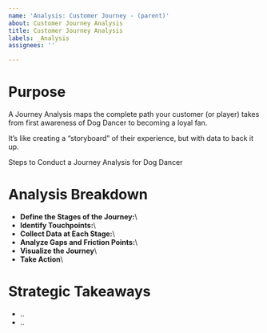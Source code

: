 ```yaml
---
name: 'Analysis: Customer Journey - (parent)'
about: Customer Journey Analysis
title: Customer Journey Analysis
labels: _Analysis
assignees: ''

---
```


# Purpose

A Journey Analysis maps the complete path your customer (or player) takes from first awareness of Dog Dancer to becoming a loyal fan.

It’s like creating a “storyboard” of their experience, but with data to back it up.

Steps to Conduct a Journey Analysis for Dog Dancer

# Analysis Breakdown

- **Define the Stages of the Journey:**\
- **Identify Touchpoints:**\
- **Collect Data at Each Stage:**\
- **Analyze Gaps and Friction Points:**\
- **Visualize the Journey**\
- **Take Action**\

# Strategic Takeaways

- ..
- ..
